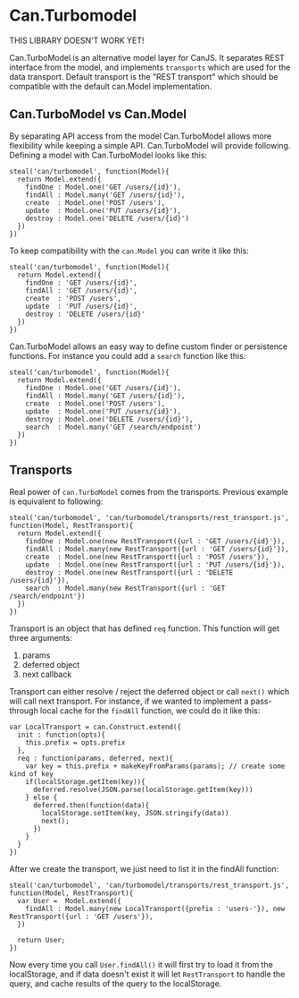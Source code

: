 Can.Turbomodel
==============

THIS LIBRARY DOESN'T WORK YET!

Can.TurboModel is an alternative model layer for CanJS. It separates REST interface from the model, and implements `transports` which are used for the data transport. Default transport is the "REST transport" which should be compatible with the default can.Model implementation.

## Can.TurboModel vs Can.Model

By separating API access from the model Can.TurboModel allows more flexibility while keeping a simple API. Can.TurboModel will provide following. Defining a model with Can.TurboModel looks like this:

    steal('can/turbomodel', function(Model){
      return Model.extend({
        findOne : Model.one('GET /users/{id}'),
        findAll : Model.many('GET /users/{id}'),
        create  : Model.one('POST /users'),
        update  : Model.one('PUT /users/{id}'),
        destroy : Model.one('DELETE /users/{id}')
      })
    })

To keep compatibility with the `can.Model` you can write it like this:


    steal('can/turbomodel', function(Model){
      return Model.extend({
        findOne : 'GET /users/{id}',
        findAll : 'GET /users/{id}',
        create  : 'POST /users',
        update  : 'PUT /users/{id}',
        destroy : 'DELETE /users/{id}'
      })
    })

Can.TurboModel allows an easy way to define custom finder or persistence functions. For instance you could add a `search` function like this:
    
    steal('can/turbomodel', function(Model){
      return Model.extend({
        findOne : Model.one('GET /users/{id}'),
        findAll : Model.many('GET /users/{id}'),
        create  : Model.one('POST /users'),
        update  : Model.one('PUT /users/{id}'),
        destroy : Model.one('DELETE /users/{id}'),
        search  : Model.many('GET /search/endpoint')
      })
    })

## Transports

Real power of `can.TurboModel` comes from the transports. Previous example is equivalent to following:

    steal('can/turbomodel', 'can/turbomodel/transports/rest_transport.js', function(Model, RestTransport){
      return Model.extend({
        findOne : Model.one(new RestTransport({url : 'GET /users/{id}'}),
        findAll : Model.many(new RestTransport({url : 'GET /users/{id}'}),
        create  : Model.one(new RestTransport({url : 'POST /users'}),
        update  : Model.one(new RestTransport({url : 'PUT /users/{id}'}),
        destroy : Model.one(new RestTransport({url : 'DELETE /users/{id}'}),
        search  : Model.many(new RestTransport({url : 'GET /search/endpoint'})
      })
    })

Transport is an object that has defined `req` function. This function will get three arguments:

1. params
2. deferred object
2. next callback

Transport can either resolve / reject the deferred object or call `next()` which will call next transport. For instance, if we wanted to implement a pass-through local cache for the `findAll` function, we could do it like this:


    var LocalTransport = can.Construct.extend({
      init : function(opts){
        this.prefix = opts.prefix
      },
      req : function(params, deferred, next){
        var key = this.prefix + makeKeyFromParams(params); // create some kind of key
        if(localStorage.getItem(key)){
          deferred.resolve(JSON.parse(localStorage.getItem(key)))
        } else {
          deferred.then(function(data){
            localStorage.setItem(key, JSON.stringify(data))
            next();
          })
        }
      }
    })


After we create the transport, we just need to list it in the findAll function:

    steal('can/turbomodel', 'can/turbomodel/transports/rest_transport.js', function(Model, RestTransport){
      var User =  Model.extend({
        findAll : Model.many(new LocalTransport({prefix : 'users-'}), new RestTransport({url : 'GET /users'}),
      })

      return User;
    })

Now every time you call `User.findAll()` it will first try to load it from the localStorage, and if data doesn't exist it will let `RestTransport` to handle the query, and cache results of the query to the localStorage. 

